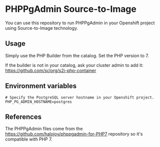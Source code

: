 # PHPPgAdmin Source-to-Image
You can use this repository to run PHPPgAdmin in your Openshift project using
Source-to-Image technology.

## Usage
Simply use the PHP Builder from the catalog. Set the PHP version to 7.

If the builder is not in your catalog, ask your cluster admin to add it:
https://github.com/sclorg/s2i-php-container

## Environment variables
```
# Specify the PostgreSQL server hostname in your Openshift project.
PHP_PG_ADMIN_HOSTNAME=postgres
```

## References
The PHPPgAdmin files come from the https://github.com/halojoy/phppgadmin-for-PHP7
repository so it's compatible with PHP 7.
